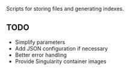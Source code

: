 Scripts for storing files and generating indexes.

## TODO
* Simplify parameters
* Add JSON configuration if necessary
* Better error handling
* Provide Singularity container images

